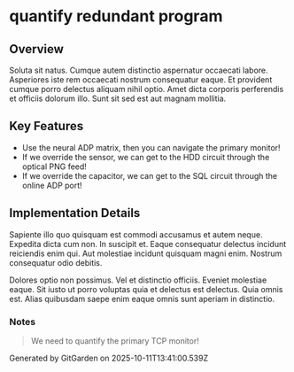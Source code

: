 # quantify redundant program

## Overview
Soluta sit natus. Cumque autem distinctio aspernatur occaecati labore. Asperiores iste rem occaecati nostrum consequatur eaque. Et provident cumque porro delectus aliquam nihil optio. Amet dicta corporis perferendis et officiis dolorum illo. Sunt sit sed est aut magnam mollitia.

## Key Features
- Use the neural ADP matrix, then you can navigate the primary monitor!
- If we override the sensor, we can get to the HDD circuit through the optical PNG feed!
- If we override the capacitor, we can get to the SQL circuit through the online ADP port!

## Implementation Details
Sapiente illo quo quisquam est commodi accusamus et autem neque. Expedita dicta cum non. In suscipit et. Eaque consequatur delectus incidunt reiciendis enim qui. Aut molestiae incidunt quisquam magni enim. Nostrum consequatur odio debitis.
 Dolores optio non possimus. Vel et distinctio officiis. Eveniet molestiae eaque. Sit iusto ut porro voluptas quia et delectus est delectus. Quia omnis est. Alias quibusdam saepe enim eaque omnis sunt aperiam in distinctio.

### Notes
> We need to quantify the primary TCP monitor!

Generated by GitGarden on 2025-10-11T13:41:00.539Z
